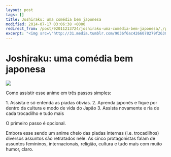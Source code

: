 ```yaml
---
layout: post
tags: []
title: Joshiraku: uma comédia bem japonesa
modified: 2014-07-17 03:06:38 +0000
redirect_from: /post/92011213724/joshiraku-uma-comédia-bem-japonesa/,/post/92011213724/
excerpt: "<img src=\"http://31.media.tumblr.com/9036f6ac4266078279f263011b4c0f9a/tumblr_inline_n8u5yuOYma1qju32f.png\">"
---
```


Joshiraku: uma comédia bem japonesa
===================================

![](http://31.media.tumblr.com/9036f6ac4266078279f263011b4c0f9a/tumblr_inline_n8u5yuOYma1qju32f.png)

Como assistir esse anime em três passos simples:

1\. Assista e só entenda as piadas óbvias.
 2. Aprenda japonês e fique por dentro da cultura e modo de vida do
Japão
 3. Assista novamente e ria de cada trocadilho e tudo mais

O primeiro passo é opcional.

Embora esse sendo um anime cheio das piadas internas (i.e. trocadilhos)
diversos assuntos são retratados nele. As cinco protagonistas falam de
assuntos femininos, internacionais, religião, cultura e tudo mais com
muito humor, claro.

